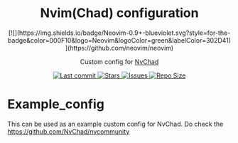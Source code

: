<h1 align="center">Nvim(Chad) configuration</h1>

<div align="center">
[![](https://img.shields.io/badge/Neovim-0.9+-blueviolet.svg?style=for-the-badge&color=000F10&logo=Neovim&logoColor=green&labelColor=302D41)](https://github.com/neovim/neovim)
</div>

<p align="center">Custom config for <a href="https://github.com/NvChad/NvChad">NvChad</a><p>

<div align="center"><p>
    <a href="https://github.com/waldirborbajr/nvchad_config/pulse">
      <img alt="Last commit" src="https://img.shields.io/github/last-commit/waldirborbajr/nvchad_config?style=for-the-badge&logo=starship&color=8bd5ca&logoColor=D9E0EE&labelColor=302D41"/>
    </a>
    <a href="https://github.com/waldirborbajr/nvchad_config/stargazers">
      <img alt="Stars" src="https://img.shields.io/github/stars/waldirborbajr/nvchad_config?style=for-the-badge&logo=starship&color=c69ff5&logoColor=D9E0EE&labelColor=302D41" />
    </a>
    <a href="https://github.com/waldirborbajr/nvchad_config/issues">
      <img alt="Issues" src="https://img.shields.io/github/issues/waldirborbajr/nvchad_config?style=for-the-badge&logo=bilibili&color=F5E0DC&logoColor=D9E0EE&labelColor=302D41" />
    </a>
    <a href="https://github.com/BrunoKrugek/nvchad_config">
      <img alt="Repo Size" src="https://img.shields.io/github/repo-size/waldirborbajr/nvchad_config?color=%23DDB6F2&label=SIZE&logo=codesandbox&style=for-the-badge&logoColor=D9E0EE&labelColor=302D41" />
    </a>
</div>


# Example_config

This can be used as an example custom config for NvChad. Do check the https://github.com/NvChad/nvcommunity
